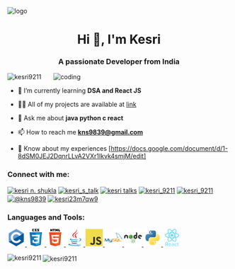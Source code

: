 ![logo](https://camo.githubusercontent.com/5dc6ee33381917e41fc9c4951799268998f11a9b864399bf79a0842e4f9b194d/68747470733a2f2f692e696d6775722e636f6d2f315a76566b44632e676966)
<h1 align="center">Hi 👋, I'm Kesri</h1>
<h3 align="center">A passionate Developer from India</h3>

<img align="right" alt="coding" width="400" src="https://repository-images.githubusercontent.com/462900780/0a10af70-6cbf-46df-9071-0ff586a3b1d6">
<p align="left"> <img src="https://komarev.com/ghpvc/?username=kesri9211&label=Profile%20views&color=0e75b6&style=flat" alt="kesri9211" /> </p>


- 🌱 I’m currently learning **DSA and React JS**

- 👨‍💻 All of my projects are available at [link](link)

- 💬 Ask me about **java python c react**

- 📫 How to reach me **kns9839@gmail.com**

- 📄 Know about my experiences [https://docs.google.com/document/d/1-8dSM0JEJ2DqnrLLvA2VXr1Ikvk4smjM/edit]

<h3 align="left">Connect with me:</h3>
<p align="left">
<a href="https://linkedin.com/in/kesri n. shukla" target="blank"><img align="center" src="https://raw.githubusercontent.com/rahuldkjain/github-profile-readme-generator/master/src/images/icons/Social/linked-in-alt.svg" alt="kesri n. shukla" height="30" width="40" /></a>
<a href="https://instagram.com/kesri_s_talk" target="blank"><img align="center" src="https://raw.githubusercontent.com/rahuldkjain/github-profile-readme-generator/master/src/images/icons/Social/instagram.svg" alt="kesri_s_talk" height="30" width="40" /></a>
<a href="https://www.youtube.com/c/kesri talks" target="blank"><img align="center" src="https://raw.githubusercontent.com/rahuldkjain/github-profile-readme-generator/master/src/images/icons/Social/youtube.svg" alt="kesri talks" height="30" width="40" /></a>
<a href="https://www.codechef.com/users/kesri_9211" target="blank"><img align="center" src="https://cdn.jsdelivr.net/npm/simple-icons@3.1.0/icons/codechef.svg" alt="kesri_9211" height="30" width="40" /></a>
<a href="https://www.leetcode.com/kesri_9211" target="blank"><img align="center" src="https://raw.githubusercontent.com/rahuldkjain/github-profile-readme-generator/master/src/images/icons/Social/leet-code.svg" alt="kesri_9211" height="30" width="40" /></a>
<a href="https://www.hackerrank.com/@kns9839" target="blank"><img align="center" src="https://raw.githubusercontent.com/rahuldkjain/github-profile-readme-generator/master/src/images/icons/Social/hackerrank.svg" alt="@kns9839" height="30" width="40" /></a>
<a href="https://auth.geeksforgeeks.org/user/kesri23m7qw9" target="blank"><img align="center" src="https://raw.githubusercontent.com/rahuldkjain/github-profile-readme-generator/master/src/images/icons/Social/geeks-for-geeks.svg" alt="kesri23m7qw9" height="30" width="40" /></a>
</p>

<h3 align="left">Languages and Tools:</h3>
<p align="left"> <a href="https://www.cprogramming.com/" target="_blank" rel="noreferrer"> <img src="https://raw.githubusercontent.com/devicons/devicon/master/icons/c/c-original.svg" alt="c" width="40" height="40"/> </a> <a href="https://www.w3schools.com/css/" target="_blank" rel="noreferrer"> <img src="https://raw.githubusercontent.com/devicons/devicon/master/icons/css3/css3-original-wordmark.svg" alt="css3" width="40" height="40"/> </a> <a href="https://www.w3.org/html/" target="_blank" rel="noreferrer"> <img src="https://raw.githubusercontent.com/devicons/devicon/master/icons/html5/html5-original-wordmark.svg" alt="html5" width="40" height="40"/> </a> <a href="https://www.java.com" target="_blank" rel="noreferrer"> <img src="https://raw.githubusercontent.com/devicons/devicon/master/icons/java/java-original.svg" alt="java" width="40" height="40"/> </a> <a href="https://developer.mozilla.org/en-US/docs/Web/JavaScript" target="_blank" rel="noreferrer"> <img src="https://raw.githubusercontent.com/devicons/devicon/master/icons/javascript/javascript-original.svg" alt="javascript" width="40" height="40"/> </a> <a href="https://www.mysql.com/" target="_blank" rel="noreferrer"> <img src="https://raw.githubusercontent.com/devicons/devicon/master/icons/mysql/mysql-original-wordmark.svg" alt="mysql" width="40" height="40"/> </a> <a href="https://nodejs.org" target="_blank" rel="noreferrer"> <img src="https://raw.githubusercontent.com/devicons/devicon/master/icons/nodejs/nodejs-original-wordmark.svg" alt="nodejs" width="40" height="40"/> </a> <a href="https://www.python.org" target="_blank" rel="noreferrer"> <img src="https://raw.githubusercontent.com/devicons/devicon/master/icons/python/python-original.svg" alt="python" width="40" height="40"/> </a> <a href="https://reactjs.org/" target="_blank" rel="noreferrer"> <img src="https://raw.githubusercontent.com/devicons/devicon/master/icons/react/react-original-wordmark.svg" alt="react" width="40" height="40"/> </a> </p>

<p><img align="left" src="https://github-readme-stats.vercel.app/api/top-langs?username=kesri9211&show_icons=true&locale=en&layout=compact" alt="kesri9211" /></p>

<p>&nbsp;<img align="center" src="https://github-readme-stats.vercel.app/api?username=kesri9211&show_icons=true&locale=en" alt="kesri9211" /></p>
